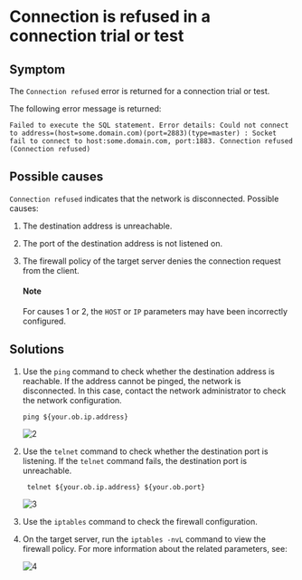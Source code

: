 # Connection is refused in a connection trial or test

## Symptom

The `Connection refused` error is returned for a connection trial or test.

The following error message is returned:

```plaintext
Failed to execute the SQL statement. Error details: Could not connect to address=(host=some.domain.com)(port=2883)(type=master) : Socket fail to connect to host:some.domain.com, port:1883. Connection refused (Connection refused)
```

Possible causes
-------------------------

`Connection refused` indicates that the network is disconnected. Possible causes:

1. The destination address is unreachable.

2. The port of the destination address is not listened on.

3. The firewall policy of the target server denies the connection request from the client.

   <main id="notice" type='explain'>
    <h4>Note</h4>
    <p>For causes 1 or 2, the <code>HOST</code> or <code>IP</code> parameters may have been incorrectly configured. </p>
   </main>

Solutions
-------------------------

1. Use the `ping` command to check whether the destination address is reachable. If the address cannot be pinged, the network is disconnected. In this case, contact the network administrator to check the network configuration.

   ```shell
   ping ${your.ob.ip.address}
   ```

   ![2](https://obbusiness-private.oss-cn-shanghai.aliyuncs.com/doc/img/odc/KB/3.common-troubleshooting/2.database-connection/2.open-or-test-connection-error-connection-refused/2.png)


2. Use the `telnet` command to check whether the destination port is listening. If the `telnet` command fails, the destination port is unreachable.

   ```shell
    telnet ${your.ob.ip.address} ${your.ob.port}
   ```

   ![3](https://obbusiness-private.oss-cn-shanghai.aliyuncs.com/doc/img/odc/KB/3.common-troubleshooting/2.database-connection/2.open-or-test-connection-error-connection-refused/3.png)


3. Use the `iptables` command to check the firewall configuration.



4. On the target server, run the `iptables -nvL` command to view the firewall policy. For more information about the related parameters, see:

   ![4](https://obbusiness-private.oss-cn-shanghai.aliyuncs.com/doc/img/odc/KB/3.common-troubleshooting/2.database-connection/2.open-or-test-connection-error-connection-refused/4.png)


